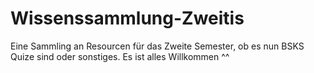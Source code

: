 # Wissenssammlung-Zweitis
Eine Sammling an Resourcen für das Zweite Semester, ob es nun BSKS Quize sind oder sonstiges. Es ist alles Willkommen ^^
